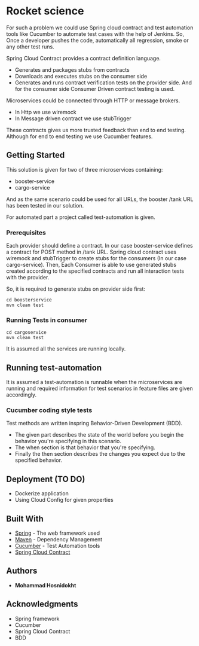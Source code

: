 # Rocket science

For such a problem we could use Spring cloud contract and test automation tools like Cucumber to automate test cases with the help
of Jenkins. So, Once a developer pushes the code, automatically all regression, smoke or any other test runs.

Spring Cloud Contract provides a contract definition language.
* Generates and packages stubs from contracts
* Downloads and executes stubs on the consumer side
* Generates and runs contract verification tests on the provider side.
And for the consumer side Consumer Driven contract testing is used.

Microservices could be connected through HTTP or message brokers.
* In Http we use wiremock
* In Message driven contract we use stubTrigger

These contracts gives us more trusted feedback than end to end testing. Although for end to end testing we use Cucumber features.

## Getting Started

This solution is given for two of three microservices containing:
* booster-service
* cargo-service

And as the same scenario could be used for all URLs, the booster /tank URL has been tested in our solution.

For automated part a project called test-automation is given.

### Prerequisites

Each provider should define a contract. In our case booster-service defines a contract for POST method in /tank URL. Spring cloud contract uses
wiremock and stubTrigger to create stubs for the consumers (In our case cargo-service). Then, Each Consumer is able to use generated stubs created
according to the specified contracts and run all interaction tests with the provider.  

So, it is required to generate stubs on provider side first:

```
cd boosterservice
mvn clean test

```

### Running Tests in consumer

```
cd cargoservice
mvn clean test
```


It is assumed all the services are running locally.
## Running test-automation

It is assumed a test-automation is runnable when the microservices are running and required information for test scenarios in feature files 
are given accordingly.  

### Cucumber coding style tests

Test methods are written inspring Behavior-Driven Development (BDD).
* The given part describes the state of the world before you begin the behavior you're specifying in this scenario.
* The when section is that behavior that you're specifying.
* Finally the then section describes the changes you expect due to the specified behavior.


## Deployment (TO DO)

* Dockerize application
* Using Cloud Config for given properties


## Built With

* [Spring](https://spring.io/) - The web framework used
* [Maven](https://maven.apache.org/) - Dependency Management
* [Cucumber](https://cucumber.io/) - Test Automation tools
* [Spring Cloud Contract](https://spring.io/projects/spring-cloud-contract)


## Authors

* **Mohammad Hosnidokht** 


## Acknowledgments

* Spring framework
* Cucumber
* Spring Cloud Contract
* BDD


